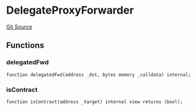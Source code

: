 # DelegateProxyForwarder
[Git Source](https://github.com/TOKnetwork/contracts/blob/155f729fd8db0676297384375468d4d45b8aa44e/contracts/common/misc/DelegateProxyForwarder.sol)


## Functions
### delegatedFwd


```solidity
function delegatedFwd(address _dst, bytes memory _calldata) internal;
```

### isContract


```solidity
function isContract(address _target) internal view returns (bool);
```

